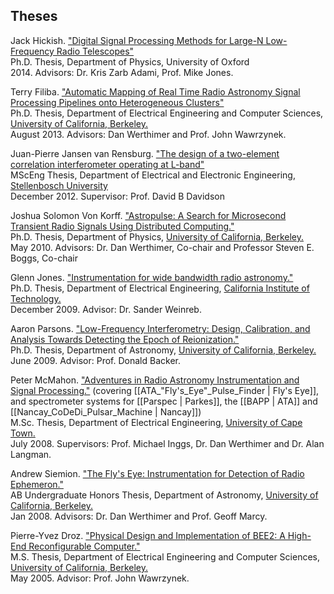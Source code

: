 ## Theses 
Jack Hickish. ["Digital Signal Processing Methods for Large-N Low-Frequency Radio Telescopes"](https://www.dropbox.com/s/222dexyjp4q5d16/thesis.ThesisFinal.pdf?dl=0)<br>
Ph.D. Thesis, Department of Physics, University of Oxford<br>
2014. Advisors: Dr. Kris Zarb Adami, Prof. Mike Jones.

Terry Filiba. ["Automatic Mapping of Real Time Radio Astronomy Signal Processing Pipelines onto Heterogeneous Clusters"](http://www.eecs.berkeley.edu/Pubs/TechRpts/2013/EECS-2013-147.pdf)<br>
Ph.D. Thesis, Department of Electrical Engineering and Computer Sciences, [University of California, Berkeley.](http://www.eecs.berkeley.edu)<br>
August 2013. Advisors: Dan Werthimer and Prof. John Wawrzynek.

Juan-Pierre Jansen van Rensburg. ["The design of a two-element correlation interferometer operating at L-band"](http://scholar.sun.ac.za/handle/10019.1/71803)<br>
MScEng Thesis, Department of Electrical and Electronic Engineering, [Stellenbosch University](http://www.ee.sun.ac.za/)<br> 
December 2012. Supervisor: Prof. David B Davidson 

Joshua Solomon Von Korff. ["Astropulse: A Search for Microsecond Transient Radio Signals Using Distributed Computing."](http://setiathome.ssl.berkeley.edu/~vonkorff/thesis.html)<br>
Ph.D. Thesis, Department of Physics, [University of California, Berkeley.](http://physics.berkeley.edu)<br>
May 2010. Advisors: Dr. Dan Werthimer, Co-chair and Professor Steven E. Boggs, Co-chair

Glenn Jones. ["Instrumentation for wide bandwidth radio astronomy."](http://thesis.library.caltech.edu/5295/)<br>
Ph.D. Thesis, Department of Electrical Engineering, [California Institute of Technology.](http://ee2.caltech.edu)<br>
December 2009. Advisor: Dr. Sander Weinreb.

Aaron Parsons. ["Low-Frequency Interferometry: Design, Calibration, and Analysis Towards Detecting the Epoch of Reionization."](http://astro.berkeley.edu/~aparsons/thesis.pdf)<br>
Ph.D. Thesis, Department of Astronomy, [University of California, Berkeley.](http://astro.berkeley.edu)<br>
June 2009.  Advisor: Prof. Donald Backer.

Peter McMahon. ["Adventures in Radio Astronomy Instrumentation and Signal Processing."](https://arxiv.org/abs/1109.0416) (covering [[ATA_"Fly's_Eye"_Pulse_Finder | Fly's Eye]], and spectrometer systems for [[Parspec | Parkes]], the [[BAPP | ATA]] and [[Nancay_CoDeDi_Pulsar_Machine | Nancay]])<br>
M.Sc. Thesis, Department of Electrical Engineering, [University of Cape Town.](http://www.ee.uct.ac.za)<br>
July 2008. Supervisors: Prof. Michael Inggs, Dr. Dan Werthimer and Dr. Alan Langman.

Andrew Siemion. ["The Fly's Eye: Instrumentation for Detection of Radio Ephemeron."](https://www.researchgate.net/publication/266473154_The_Fly's_Eye_Instrumentation_for_Detection_of_Radio_Ephemeron_The_Fly's_Eye_Team)<br>
AB Undergraduate Honors Thesis, Department of Astronomy, [University of California, Berkeley.](http://astro.berkeley.edu)<br>
Jan 2008. Advisors: Dr. Dan Werthimer and Prof. Geoff Marcy.

Pierre-Yvez Droz. ["Physical Design and Implementation of BEE2: A High-End Reconfigurable Computer."](http://web.cecs.pdx.edu/~mperkows/CAPSTONES/MONDAY_SENT/JAYA01413144.pdf)<br>
M.S. Thesis, Department of Electrical Engineering and Computer Sciences, [University of California, Berkeley.](http://www.eecs.berkeley.edu)<br>
May 2005. Advisor: Prof. John Wawrzynek.
